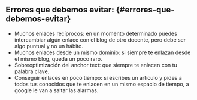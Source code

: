 ## Errores que debemos evitar: {#errores-que-debemos-evitar}

* Muchos enlaces recíprocos: en un momento determinado puedes intercambiar algún enlace con el blog de otro docente, pero debe ser algo puntual y no un hábito.
* Muchos enlaces desde un mismo dominio: si siempre te enlazan desde el mismo blog, queda un poco raro.
* Sobreoptimización del anchor text: que siempre te enlacen con tu palabra clave.
* Conseguir enlaces en poco tiempo: si escribes un artículo y pides a todos tus conocidos que te enlacen en un mismo espacio de tiempo, a google le van a saltar las alarmas.
